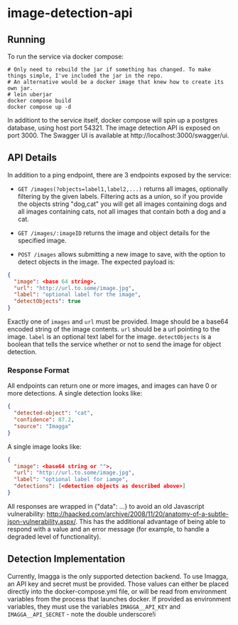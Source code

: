 # image-detection-api

## Running

To run the service via docker compose:

``` shell
# Only need to rebuild the jar if something has changed. To make things simple, I've included the jar in the repo.
# An alternative would be a docker image that knew how to create its own jar.
# lein uberjar
docker compose build
docker compose up -d
```

In additiont to the service itself, docker compose will spin up a postgres database, using host port 54321. The image detection API is exposed on port 3000. The Swagger UI is available at http://localhost:3000/swagger/ui.

## API Details
In addition to a ping endpoint, there are 3 endpoints exposed by the service:

* `GET /images(?objects=label1,label2,...)` returns all images, optionally filtering by the given labels. Filtering acts as a union, so if you provide the objects string "dog,cat" you will get all images containing dogs and all images containing cats, not all images that contain both a dog and a cat.

* `GET /images/:imageID` returns the image and object details for the specified image.

* `POST /images` allows submitting a new image to save, with the option to detect objects in the image. The expected payload is:

``` json
{
  "image": <base 64 string>,
  "url": "http://url.to.some/image.jpg",
  "label": "optional label for the image",
  "detectObjects": true
}
```

Exactly one of `images` and `url` must be provided. Image should be a base64 encoded string of the image contents. `url` should be a url pointing to the image. `label` is an optional text label for the image. `detectObjects` is a boolean that tells the service whether or not to send the image for object detection.

### Response Format
All endpoints can return one or more images, and images can have 0 or more detections. A single detection looks like:

``` json
{
  "detected-object": "cat",
  "confidence": 87.2,
  "source": "Imagga"
}
```

A single image looks like:


``` json
{
  "image": <base64 string or "">,
  "url": "http://url.to.some/image.jpg",
  "label": "optional label for iamge",
  "detections": [<detection objects as described above>]
}
```

All responses are wrapped in {"data": ...} to avoid an old Javascript vulnerability: http://haacked.com/archive/2008/11/20/anatomy-of-a-subtle-json-vulnerability.aspx/. This has the additional advantage of being able to respond with a value and an error message (for example, to handle a degraded level of functionality).

## Detection Implementation
Currently, Imagga is the only supported detection backend. To use Imagga, an API key and secret must be provided. Those values can either be placed directly into the docker-compose.yml file, or will be read from environment variables from the process that launches docker. If provided as environment variables, they must use the variables `IMAGGA__API_KEY` and `IMAGGA__API_SECRET` - note the double underscore!i
